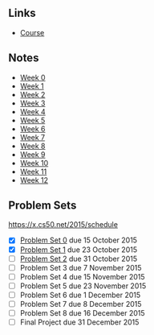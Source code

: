 ## Links
- [Course](https://courses.edx.org/courses/HarvardX/CS50x3/2015/courseware)

## Notes
- [Week 0](week-0.md)
- [Week 1](week-1.md)
- [Week 2](week-2.md)
- [Week 3](week-3.md)
- [Week 4](week-4.md)
- [Week 5](week-5.md)
- [Week 6](week-6.md)
- [Week 7](week-7.md)
- [Week 8](week-8.md)
- [Week 9](week-9.md)
- [Week 10](week-10.md)
- [Week 11](week-11.md)
- [Week 12](week-12.md)

## Problem Sets
https://x.cs50.net/2015/schedule

- [x] [Problem Set 0](http://cdn.cs50.net/2015/x/psets/0/pset0/pset0.html)	due 15 October 2015
- [x] [Problem Set 1](http://cdn.cs50.net/2015/x/psets/1/pset1/pset1.html)	due 23 October 2015
- [ ] [Problem Set 2](http://cdn.cs50.net/2015/x/psets/2/pset2/pset2.html)	due 31 October 2015
- [ ] Problem Set 3	due 7 November 2015
- [ ] Problem Set 4	due 15 November 2015
- [ ] Problem Set 5	due 23 November 2015
- [ ] Problem Set 6	due 1 December 2015
- [ ] Problem Set 7	due 8 December 2015
- [ ] Problem Set 8	due 16 December 2015
- [ ] Final Project	due 31 December 2015
